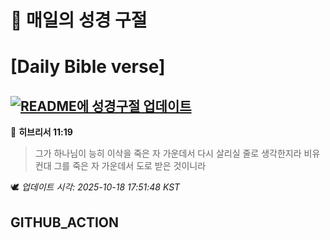 # 🙏 매일의 성경 구절
# [Daily Bible verse]
## [![README에 성경구절 업데이트](https://github.com/DONGSUKA/first_test/actions/workflows/update-readme-bible.yml/badge.svg)](https://github.com/DONGSUKA/first_test/actions/workflows/update-readme-bible.yml)
<!-- START_BIBLE_VERSE -->
📖 **히브리서 11:19**
> 그가 하나님이 능히 이삭을 죽은 자 가운데서 다시 살리실 줄로 생각한지라 비유컨대 그를 죽은 자 가운데서 도로 받은 것이니라

🕊️ _업데이트 시각: 2025-10-18 17:51:48 KST_
  <!-- END_BIBLE_VERSE -->
## GITHUB_ACTION
